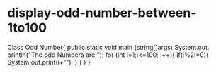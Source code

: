 # display-odd-number-between-1to100
Class Odd Number{
public static void main (string[]args)
 System.out. println("The odd Numbers are;”);
for (int i=1;i<=100; i++){
if(i%2!=0){
System.out.print(i+””);
}
}
}
}
